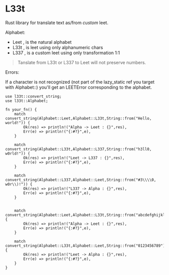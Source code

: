# L33t
Rust library for translate text as/from *custom* leet.

Alphabet:
- Leet , is the natural alphabet
- L33t , is leet using only alphanumeric chars
- L337 , is a custom leet using only transformation 1:1
 
> Tanslate from L33t or L337 to Leet will not preserve numbers.


Errors:

If a character is not recognized (not part of the lazy_static ref you target with Alphabet::) you'll get an LEETError corresponding to the alphabet. 


```
use l33t::convert_string;
use l33t::Alphabet;

fn your_fn() {
    match convert_string(Alphabet::Leet,Alphabet::L33t,String::from("Hello, world!")) {
        Ok(res) => println!("Alpha -> Leet : {}",res),
        Err(e) => println!("{:#?}",e),
    }

    match convert_string(Alphabet::L33t,Alphabet::L337,String::from("h3ll0, w0rld!")) {
        Ok(res) => println!("Leet -> L337 : {}",res),
        Err(e) => println!("{:#?}",e),
    }

    match convert_string(Alphabet::L337,Alphabet::Leet,String::from("#3\\\\0, w0r\\)!")) {
        Ok(res) => println!("L337 -> Alpha : {}",res),
        Err(e) => println!("{:#?}",e),
    }


    match convert_string(Alphabet::Leet,Alphabet::L33t,String::from("abcdefghijklmnopqrstuvwxyz")) {
        Ok(res) => println!("Alpha -> Leet : {}",res),
        Err(e) => println!("{:#?}",e),
    }

    match convert_string(Alphabet::L33t,Alphabet::Leet,String::from("0123456789")) {
        Ok(res) => println!("Leet -> Alpha : {}",res),
        Err(e) => println!("{:#?}",e),
    }
}
```
